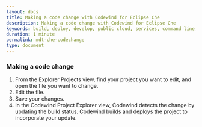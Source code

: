 ```yaml
---
layout: docs
title: Making a code change with Codewind for Eclipse Che
description: Making a code change with Codewind for Eclipse Che
keywords: build, deploy, develop, public cloud, services, command line, cli, command, start, stop, update, open, delete, options, operation, devops
duration: 1 minute
permalink: mdt-che-codechange
type: document
---
```


### Making a code change
1. From the Explorer Projects view, find your project you want to edit, and open the file you want to change.
2. Edit the file.
3. Save your changes.
4. In the Codewind Project Explorer view, Codewind detects the change by updating the build status. Codewind builds and deploys the project to incorporate your update.
